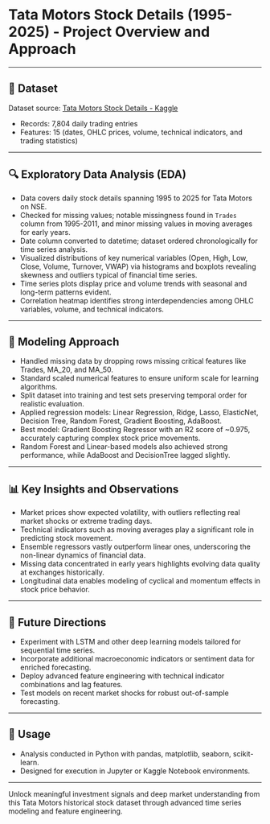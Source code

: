 # Tata Motors Stock Details (1995-2025) - Project Overview and Approach

---

## 📂 Dataset  
Dataset source: [Tata Motors Stock Details - Kaggle](https://www.kaggle.com/datasets/jatinkalra17/tata-motors-stock-details1995-2025)  
- Records: 7,804 daily trading entries  
- Features: 15 (dates, OHLC prices, volume, technical indicators, and trading statistics)

---

## 🔍 Exploratory Data Analysis (EDA)  
- Data covers daily stock details spanning 1995 to 2025 for Tata Motors on NSE.  
- Checked for missing values; notable missingness found in `Trades` column from 1995-2011, and minor missing values in moving averages for early years.  
- Date column converted to datetime; dataset ordered chronologically for time series analysis.  
- Visualized distributions of key numerical variables (Open, High, Low, Close, Volume, Turnover, VWAP) via histograms and boxplots revealing skewness and outliers typical of financial time series.  
- Time series plots display price and volume trends with seasonal and long-term patterns evident.  
- Correlation heatmap identifies strong interdependencies among OHLC variables, volume, and technical indicators.

---

## 🧠 Modeling Approach  
- Handled missing data by dropping rows missing critical features like Trades, MA_20, and MA_50.  
- Standard scaled numerical features to ensure uniform scale for learning algorithms.  
- Split dataset into training and test sets preserving temporal order for realistic evaluation.  
- Applied regression models: Linear Regression, Ridge, Lasso, ElasticNet, Decision Tree, Random Forest, Gradient Boosting, AdaBoost.  
- Best model: Gradient Boosting Regressor with an R2 score of ~0.975, accurately capturing complex stock price movements.  
- Random Forest and Linear-based models also achieved strong performance, while AdaBoost and DecisionTree lagged slightly.

---

## 📊 Key Insights and Observations  
- Market prices show expected volatility, with outliers reflecting real market shocks or extreme trading days.  
- Technical indicators such as moving averages play a significant role in predicting stock movement.  
- Ensemble regressors vastly outperform linear ones, underscoring the non-linear dynamics of financial data.  
- Missing data concentrated in early years highlights evolving data quality at exchanges historically.  
- Longitudinal data enables modeling of cyclical and momentum effects in stock price behavior.

---

## 🔮 Future Directions  
- Experiment with LSTM and other deep learning models tailored for sequential time series.  
- Incorporate additional macroeconomic indicators or sentiment data for enriched forecasting.  
- Deploy advanced feature engineering with technical indicator combinations and lag features.  
- Test models on recent market shocks for robust out-of-sample forecasting.

---

## 📌 Usage  
- Analysis conducted in Python with pandas, matplotlib, seaborn, scikit-learn.  
- Designed for execution in Jupyter or Kaggle Notebook environments.

---

Unlock meaningful investment signals and deep market understanding from this Tata Motors historical stock dataset through advanced time series modeling and feature engineering.
